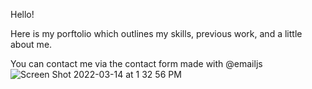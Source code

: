 Hello! 

Here is my porftolio which outlines my skills, previous work, and a little about me. 

You can contact me via the contact form made with @emailjs![Screen Shot 2022-03-14 at 1 32 56 PM](https://user-images.githubusercontent.com/81345880/158256396-34ad97c5-11e9-40d3-8bd7-35d31c1c6f94.png)



